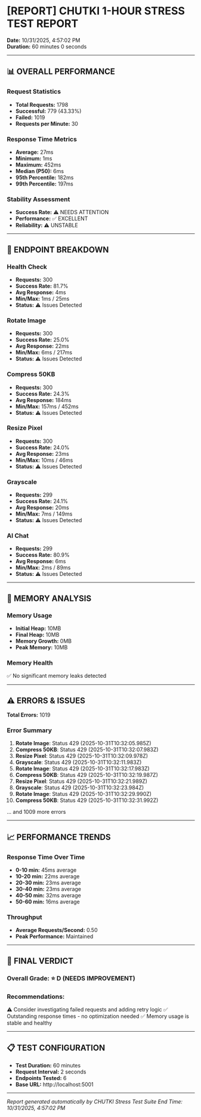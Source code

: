 
# [REPORT] CHUTKI 1-HOUR STRESS TEST REPORT
**Date:** 10/31/2025, 4:57:02 PM  
**Duration:** 60 minutes 0 seconds

---

## 📊 OVERALL PERFORMANCE

### Request Statistics
- **Total Requests:** 1798
- **Successful:** 779 (43.33%)
- **Failed:** 1019
- **Requests per Minute:** 30

### Response Time Metrics
- **Average:** 27ms
- **Minimum:** 1ms
- **Maximum:** 452ms
- **Median (P50):** 6ms
- **95th Percentile:** 182ms
- **99th Percentile:** 197ms

### Stability Assessment
- **Success Rate:** ⚠️ NEEDS ATTENTION
- **Performance:** ✅ EXCELLENT
- **Reliability:** ⚠️ UNSTABLE

---

## 🎯 ENDPOINT BREAKDOWN

### Health Check
- **Requests:** 300
- **Success Rate:** 81.7%
- **Avg Response:** 4ms
- **Min/Max:** 1ms / 25ms
- **Status:** ⚠️ Issues Detected

### Rotate Image
- **Requests:** 300
- **Success Rate:** 25.0%
- **Avg Response:** 22ms
- **Min/Max:** 6ms / 217ms
- **Status:** ⚠️ Issues Detected

### Compress 50KB
- **Requests:** 300
- **Success Rate:** 24.3%
- **Avg Response:** 184ms
- **Min/Max:** 157ms / 452ms
- **Status:** ⚠️ Issues Detected

### Resize Pixel
- **Requests:** 300
- **Success Rate:** 24.0%
- **Avg Response:** 23ms
- **Min/Max:** 10ms / 46ms
- **Status:** ⚠️ Issues Detected

### Grayscale
- **Requests:** 299
- **Success Rate:** 24.1%
- **Avg Response:** 20ms
- **Min/Max:** 7ms / 149ms
- **Status:** ⚠️ Issues Detected

### AI Chat
- **Requests:** 299
- **Success Rate:** 80.9%
- **Avg Response:** 6ms
- **Min/Max:** 2ms / 89ms
- **Status:** ⚠️ Issues Detected


---

## 🧠 MEMORY ANALYSIS

### Memory Usage
- **Initial Heap:** 10MB
- **Final Heap:** 10MB
- **Memory Growth:** 0MB
- **Peak Memory:** 10MB

### Memory Health
✅ No significant memory leaks detected

---

## ⚠️ ERRORS & ISSUES


**Total Errors:** 1019

### Error Summary
1. **Rotate Image**: Status 429 (2025-10-31T10:32:05.985Z)
2. **Compress 50KB**: Status 429 (2025-10-31T10:32:07.983Z)
3. **Resize Pixel**: Status 429 (2025-10-31T10:32:09.978Z)
4. **Grayscale**: Status 429 (2025-10-31T10:32:11.983Z)
5. **Rotate Image**: Status 429 (2025-10-31T10:32:17.983Z)
6. **Compress 50KB**: Status 429 (2025-10-31T10:32:19.987Z)
7. **Resize Pixel**: Status 429 (2025-10-31T10:32:21.989Z)
8. **Grayscale**: Status 429 (2025-10-31T10:32:23.984Z)
9. **Rotate Image**: Status 429 (2025-10-31T10:32:29.990Z)
10. **Compress 50KB**: Status 429 (2025-10-31T10:32:31.992Z)


... and 1009 more errors


---

## 📈 PERFORMANCE TRENDS

### Response Time Over Time
- **0-10 min:** 45ms average
- **10-20 min:** 22ms average
- **20-30 min:** 23ms average
- **30-40 min:** 23ms average
- **40-50 min:** 32ms average
- **50-60 min:** 16ms average


### Throughput
- **Average Requests/Second:** 0.50
- **Peak Performance:** Maintained

---

## 🎯 FINAL VERDICT

### Overall Grade: ⭐ D (NEEDS IMPROVEMENT)

### Recommendations:
⚠️ Consider investigating failed requests and adding retry logic
✅ Outstanding response times - no optimization needed
✅ Memory usage is stable and healthy

---

## 📋 TEST CONFIGURATION

- **Test Duration:** 60 minutes
- **Request Interval:** 2 seconds
- **Endpoints Tested:** 6
- **Base URL:** http://localhost:5001

---

*Report generated automatically by CHUTKI Stress Test Suite*
*End Time: 10/31/2025, 4:57:02 PM*
